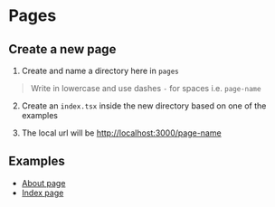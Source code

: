 # Pages

## Create a new page

1. Create and name a directory here in `pages`

> Write in lowercase and use dashes `-` for spaces i.e. `page-name`

2. Create an `index.tsx` inside the new directory based on one of the examples

3. The local url will be [http://localhost:3000/page-name](http://localhost:3000/page-name)

## Examples
- [About page](about/)
- [Index page](index/)
